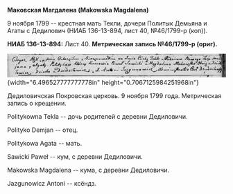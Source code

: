**Маковская Магдалена (Makowska Magdalena)**

9 ноября 1799 -- крестная мать Текли, дочери Политык Демьяна и Агаты с
Дедилович (НИАБ 136-13-894, лист 40, №46/1799-р (коп)).

**НИАБ 136-13-894:** Лист 40. **Метрическая запись №46/1799-р (ориг).**

![](./media/1212a156105640cb80c89b47d691858cd8f47191.png){width="6.496527777777778in"
height="0.7067125984251968in"}

Дедиловичская Покровская церковь. 9 ноября 1799 года. Метрическая запись
о крещении.

Politykowna Tekla -- дочь родителей с деревни Дедиловичи.

Polityko Demjan -- отец.

Politykowa Agata -- мать.

Sawicki Paweł -- кум, с деревни Дедиловичи.

Makowska Magdalena -- кума, с деревни Дедиловичи.

Jazgunowicz Antoni -- ксёндз.
